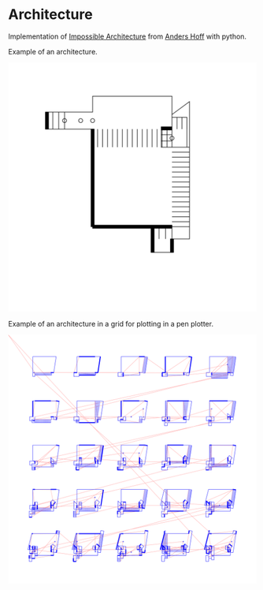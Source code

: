 # Architecture

Implementation of [Impossible Architecture](https://inconvergent.net/2018/impossible-architecture/) from [Anders Hoff](https://inconvergent.net/#about) with python.

Example of an architecture.

<img src="./example_architecture.svg" width="800">

Example of an architecture in a grid for plotting in a pen plotter.

<img src="./example_preview.svg" width="800">



